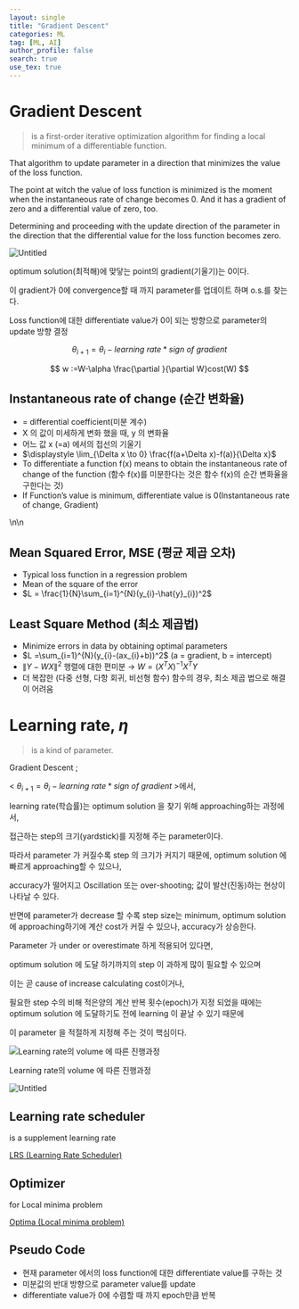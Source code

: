 ```yaml
---
layout: single
title: "Gradient Descent"
categories: ML
tag: [ML, AI]
author_profile: false
search: true
use_tex: true
---
```


# Gradient Descent

> is a first-order iterative optimization algorithm for finding a local minimum of a differentiable function.
>

That algorithm to update parameter in a direction that minimizes the value of the loss function.

The point at witch the value of loss function is minimized is the moment when the instantaneous rate of change becomes 0. And it has a gradient of zero and a differential value of zero, too.

Determining and proceeding with the update direction of the parameter in the direction that the differential value for the loss function becomes zero.

![Untitled](Gradient%20Descent%20aa1c49bfa7ce43f18b02c3040d7ba050/Untitled.png)

optimum solution(최적해)에 맞닿는 point의 gradient(기울기)는 0이다.

이 gradient가 0에 convergence할 때 까지 parameter를 업데이트 하며 o.s.를 찾는다.

Loss function에 대한 differentiate value가 0이 되는 방향으로 parameter의  update 방향 결정

$$
\theta_{i+1} = \theta_{i} -  learning~rate * sign~of~gradient
$$

$$
w :=W-\alpha \frac{\partial }{\partial W}cost(W)
$$

## Instantaneous rate of change (순간 변화율)

- = differential coefficient(미분 계수)
- X 의 값이 미세하게 변화 했을 때, y 의 변화율
- 어느 값 x (=a) 에서의 접선의 기울기
- $\displaystyle \lim_{\Delta x \to 0} \frac{f(a+\Delta x)-f(a)}{\Delta x}$
- To differentiate a function f(x) means to obtain the instantaneous rate of change of the function (함수 f(x)를 미분한다는 것은 함수 f(x)의 순간 변화율을 구한다는 것)
- If Function’s value is minimum, differentiate value is 0(Instantaneous rate of change, Gradient)

\n\n
## Mean Squared Error, MSE (평균 제곱 오차)

- Typical loss function in a regression problem
- Mean of the square of the error
- $L = \frac{1}{N}\sum_{i=1}^{N}(y_{i}-\hat{y}_{i})^2$

## Least Square Method (최소 제곱법)

- Minimize errors in data by obtaining optimal parameters
- $L =\sum_{i=1}^{N}(y_{i}-(ax_{i}+b))^2$ (a = gradient, b = intercept)
- $\left\|Y -WX \right\|^2$ 행렬에 대한 편미분 →  $W = (X^{T}X)^{-1}X^{T}Y$
- 더 복잡한 (다중 선형, 다항 회귀, 비선형 함수) 함수의 경우, 최소 제곱 법으로 해결이 어려움

# Learning rate, $\eta$

> is a kind of parameter.
>

Gradient Descent ;

< $\theta_{i+1} = \theta_{i} -  learning~rate * sign~of~gradient$  >에서,

learning rate(학습률)는 optimum solution 을 찾기 위해 approaching하는 과정에서,

접근하는 step의 크기(yardstick)를 지정해 주는 parameter이다.

따라서 parameter 가 커질수록 step 의 크기가 커지기 때문에, optimum solution 에 빠르게 approaching할 수 있으나,

accuracy가 떨어지고 Oscillation 또는 over-shooting; 값이 발산(진동)하는 현상이 나타날 수 있다.

반면에 parameter가 decrease 할 수록 step size는 minimum, optimum solution에 approaching하기에 계산 cost가 커질 수 있으나, accuracy가 상승한다.

Parameter 가 under or overestimate 하게 적용되어 있다면,

optimum solution 에 도달 하기까지의 step 이 과하게 많이 필요할 수 있으며

이는 곧 cause of increase calculating cost이거나,

필요한 step 수의 비해 적은양의 계산 반복 횟수(epoch)가 지정 되었을 때에는 optimum solution 에 도달하기도 전에 learning 이 끝날 수 있기 때문에

이 parameter 을 적절하게 지정해 주는 것이 핵심이다.

![Learning rate의 volume 에 따른 진행과정](Gradient%20Descent%20aa1c49bfa7ce43f18b02c3040d7ba050/Untitled%201.png)

Learning rate의 volume 에 따른 진행과정

![Untitled](Gradient%20Descent%20aa1c49bfa7ce43f18b02c3040d7ba050/Untitled%202.png)

## Learning rate scheduler

is a supplement learning rate

[LRS (Learning Rate Scheduler)](https://www.notion.so/LRS-Learning-Rate-Scheduler-2be9e4dc1e11422da41eee7fcaf22aa9?pvs=21)

## Optimizer

for Local minima problem

[Optima (Local minima problem)](https://www.notion.so/Optima-Local-minima-problem-90ceae844ae54ea8acdb27f3958aaa6d?pvs=21)

## Pseudo Code

- 현재 parameter 에서의 loss function에 대한 differentiate value를 구하는 것
- 미분값의 반대 방향으로 parameter value를 update
- differentiate value가 0에 수렴할 때 까지 epoch만큼 반복
